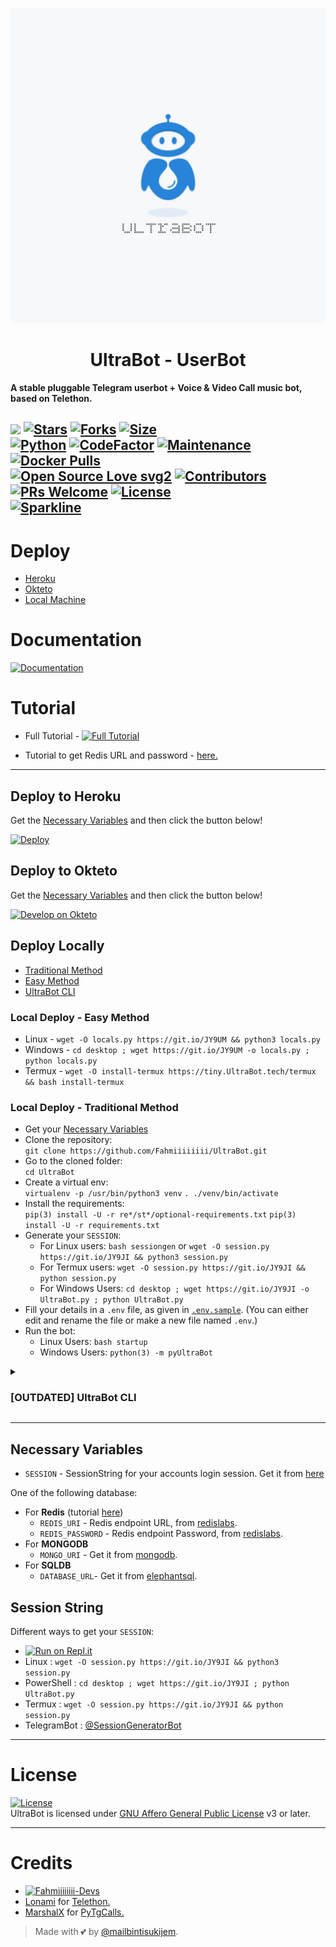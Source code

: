 <p align="center">
  <img src="./resources/extras/logo_readme.jpg" alt="Fahmiiiiiiii Logo">
</p>
<h1 align="center">
  <b>UltraBot - UserBot</b>
</h1>

<b>A stable pluggable Telegram userbot + Voice & Video Call music bot, based on Telethon.</b>

[![](https://img.shields.io/badge/UltraBot-v0.7-darkgreen)](#)
[![Stars](https://img.shields.io/github/stars/Fahmiiiiiiii/UltraBot?style=flat-square&color=yellow)](https://github.com/Fahmiiiiiiii/UltraBot/stargazers)
[![Forks](https://img.shields.io/github/forks/Fahmiiiiiiii/UltraBot?style=flat-square&color=orange)](https://github.com/Fahmiiiiiiii/UltraBot/fork)
[![Size](https://img.shields.io/github/repo-size/Fahmiiiiiiii/UltraBot?style=flat-square&color=green)](https://github.com/Fahmiiiiiiii/UltraBot/)   
[![Python](https://img.shields.io/badge/Python-v3.10.3-blue)](https://www.python.org/)
[![CodeFactor](https://www.codefactor.io/repository/github/Fahmiiiiiiii/UltraBot/badge/main)](https://www.codefactor.io/repository/github/Fahmiiiiiiii/UltraBot/overview/main)
[![Maintenance](https://img.shields.io/badge/Maintained%3F-yes-green.svg)](https://github.com/Fahmiiiiiiii/UltraBot/graphs/commit-activity)
[![Docker Pulls](https://img.shields.io/docker/pulls/theFahmiiiiiiii/UltraBot?style=flat-square)](https://img.shields.io/docker/pulls/theFahmiiiiiiii/UltraBot?style=flat-square)   
[![Open Source Love svg2](https://badges.frapsoft.com/os/v2/open-source.svg?v=103)](https://github.com/Fahmiiiiiiii/UltraBot)
[![Contributors](https://img.shields.io/github/contributors/Fahmiiiiiiii/UltraBot?style=flat-square&color=green)](https://github.com/Fahmiiiiiiii/UltraBot/graphs/contributors)
[![PRs Welcome](https://img.shields.io/badge/PRs-welcome-brightgreen.svg?style=flat-square)](https://makeapullrequest.com)
[![License](https://img.shields.io/badge/License-AGPL-blue)](https://github.com/Fahmiiiiiiii/UltraBot/blob/main/LICENSE)   
[![Sparkline](https://stars.medv.io/Fahmiiiiiiii/UltraBot.svg)](https://stars.medv.io/Fahmiiiiiiii/UltraBot)
----

# Deploy
- [Heroku](#deploy-to-heroku)
- [Okteto](#deploy-to-okteto)
- [Local Machine](#deploy-locally)

# Documentation 
[![Documentation](https://img.shields.io/badge/Documentation-UltraBot-blue)](http://UltraBot.tech/)

# Tutorial 
- Full Tutorial - [![Full Tutorial](https://img.shields.io/badge/Watch%20Now-blue)](https://www.youtube.com/watch?v=0wAV7pUzhDQ)

- Tutorial to get Redis URL and password - [here.](./resources/extras/redistut.md)
---

## Deploy to Heroku
Get the [Necessary Variables](#Necessary-Variables) and then click the button below!  

[![Deploy](https://www.herokucdn.com/deploy/button.svg)](https://deploy.ultroid.tech)

## Deploy to Okteto
Get the [Necessary Variables](#Necessary-Variables) and then click the button below!

[![Develop on Okteto](https://okteto.com/develop-okteto.svg)](https://cloud.okteto.com/deploy?repository=https://github.com/Fahmiiiiiiii/UltraBot)

## Deploy Locally
- [Traditional Method](#local-deploy---traditional-method)
- [Easy Method](#local-deploy---easy-method)
- [UltraBot CLI](#UltraBot-cli)

### Local Deploy - Easy Method
- Linux - `wget -O locals.py https://git.io/JY9UM && python3 locals.py`
- Windows - `cd desktop ; wget https://git.io/JY9UM -o locals.py ; python locals.py`
- Termux - `wget -O install-termux https://tiny.UltraBot.tech/termux && bash install-termux`

### Local Deploy - Traditional Method
- Get your [Necessary Variables](#Necessary-Variables)
- Clone the repository:    
`git clone https://github.com/Fahmiiiiiiii/UltraBot.git`
- Go to the cloned folder:    
`cd UltraBot`
- Create a virtual env:      
`virtualenv -p /usr/bin/python3 venv`
`. ./venv/bin/activate`
- Install the requirements:      
`pip(3) install -U -r re*/st*/optional-requirements.txt`
`pip(3) install -U -r requirements.txt`
- Generate your `SESSION`:
  - For Linux users:
    `bash sessiongen`
     or
    `wget -O session.py https://git.io/JY9JI && python3 session.py`
  - For Termux users:
    `wget -O session.py https://git.io/JY9JI && python session.py`
  - For Windows Users:
    `cd desktop ; wget https://git.io/JY9JI -o UltraBot.py ; python UltraBot.py`
- Fill your details in a `.env` file, as given in [`.env.sample`](https://github.com/Fahmiiiiiiii/UltraBot/blob/main/.env.sample).
(You can either edit and rename the file or make a new file named `.env`.)
- Run the bot:
  - Linux Users:
   `bash startup`
  - Windows Users:
    `python(3) -m pyUltraBot`
<details>
<summary><h3>[OUTDATED] UltraBot CLI</h3></summary>

[UltraBot CLI](https://github.com/BLUE-DEVIL1134/UltraBotCli) is a command-line interface for deploying UltraBot.   

- **Installing** -    
Run the following code on a terminal, with curl installed.   
`ver=$(curl https://raw.githubusercontent.com/BLUE-DEVIL1134/UltraBotCli/main/version.txt) && curl -L -o UltraBot https://github.com/BLUE-DEVIL1134/UltraBotCli/releases/download/$ver/UltraBot.exe`
OR
Go to [UltraBotCli](https://github.com/BLUE-DEVIL1134/UltraBotCli) and install the version release from the Github Releases. Add the executable to your system path as specified in the [Readme](https://github.com/BLUE-DEVIL1134/UltraBotCli#how-to-use-UltraBotcli-).   

- **Documentation** -
Take a look at the [`docs`](https://blue-devil1134.github.io/UltraBotCli/) for more detailed information.
</details>

---
## Necessary Variables
- `SESSION` - SessionString for your accounts login session. Get it from [here](#Session-String)

One of the following database:
- For **Redis** (tutorial [here](./resources/extras/redistut.md))
  - `REDIS_URI` - Redis endpoint URL, from [redislabs](http://redislabs.com/).
  - `REDIS_PASSWORD` - Redis endpoint Password, from [redislabs](http://redislabs.com/).
- For **MONGODB**
  - `MONGO_URI` - Get it from [mongodb](https://mongodb.com/atlas).
- For **SQLDB**
  - `DATABASE_URL`- Get it from [elephantsql](https://elephantsql.com).

## Session String
Different ways to get your `SESSION`:
* [![Run on Repl.it](https://replit.com/badge/github/Fahmiiiiiiii/UltraBot)](https://replit.com/@Fahmiiiiiiii/UltraBotStringSession)
* Linux : `wget -O session.py https://git.io/JY9JI && python3 session.py`
* PowerShell : `cd desktop ; wget https://git.io/JY9JI ; python UltraBot.py`
* Termux : `wget -O session.py https://git.io/JY9JI && python session.py`
* TelegramBot : [@SessionGeneratorBot](https://t.me/SessionGeneratorBot)

---

# License
[![License](https://www.gnu.org/graphics/agplv3-155x51.png)](LICENSE)   
UltraBot is licensed under [GNU Affero General Public License](https://www.gnu.org/licenses/agpl-3.0.en.html) v3 or later.

---

# Credits
* [![Fahmiiiiiiii-Devs](https://img.shields.io/static/v1?label=Fahmiiiiiiii&message=devs&color=critical)](https://t.me/UltraBotDevs)
* [Lonami](https://github.com/LonamiWebs/) for [Telethon.](https://github.com/LonamiWebs/Telethon)
* [MarshalX](https://github.com/MarshalX) for [PyTgCalls.](https://github.com/MarshalX/tgcalls)

> Made with 💕 by [@mailbintisukijem](https://t.me/mailbintisukijem).    
